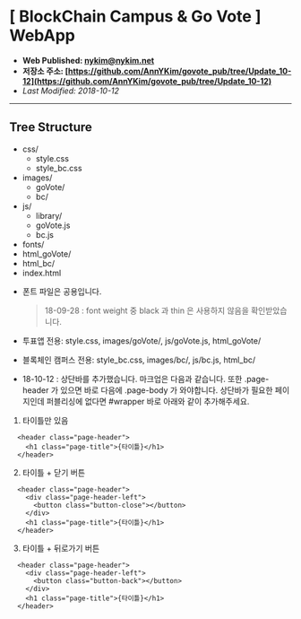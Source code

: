 # [ BlockChain Campus & Go Vote ] WebApp

- **Web Published: nykim@nykim.net**
- **저장소 주소: [https://github.com/AnnYKim/govote_pub/tree/Update_10-12](https://github.com/AnnYKim/govote_pub/tree/Update_10-12)**
- _Last Modified: 2018-10-12_

---

## Tree Structure

- css/
  - style.css
  - style_bc.css
- images/
  - goVote/
  - bc/
- js/
  - library/
  - goVote.js
  - bc.js
- fonts/
- html_goVote/
- html_bc/
- index.html

* 폰트 파일은 공용입니다.
  > 18-09-28 : font weight 중 black 과 thin 은 사용하지 않음을 확인받았습니다.
* 투표앱 전용: style.css, images/goVote/, js/goVote.js, html_goVote/
* 블록체인 캠퍼스 전용: style_bc.css, images/bc/, js/bc.js, html_bc/

* 18-10-12 : 상단바를 추가했습니다. 마크업은 다음과 같습니다.
  또한 .page-header 가 있으면 바로 다음에 .page-body 가 와야합니다.
  상단바가 필요한 페이지인데 퍼블리싱에 없다면 #wrapper 바로 아래와 같이 추가해주세요.

1. 타이틀만 있음

```
  <header class="page-header">
    <h1 class="page-title">{타이틀}</h1>
  </header>
```

2. 타이틀 + 닫기 버튼

```
  <header class="page-header">
    <div class="page-header-left">
      <button class="button-close"></button>
    </div>
    <h1 class="page-title">{타이틀}</h1>
  </header>
```

3. 타이틀 + 뒤로가기 버튼

```
  <header class="page-header">
    <div class="page-header-left">
      <button class="button-back"></button>
    </div>
    <h1 class="page-title">{타이틀}</h1>
  </header>
```
